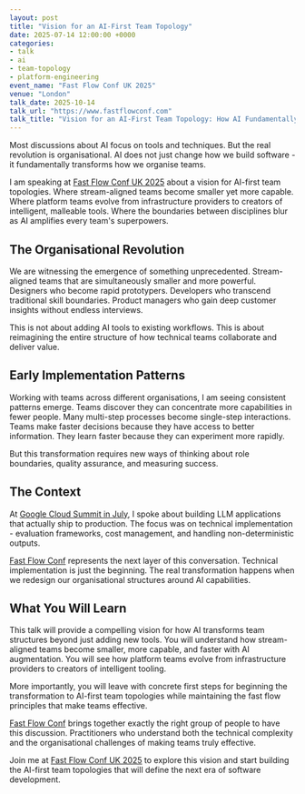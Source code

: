 ```yaml
---
layout: post
title: "Vision for an AI-First Team Topology"
date: 2025-07-14 12:00:00 +0000
categories:
- talk
- ai
- team-topology
- platform-engineering
event_name: "Fast Flow Conf UK 2025"
venue: "London"
talk_date: 2025-10-14
talk_url: "https://www.fastflowconf.com"
talk_title: "Vision for an AI-First Team Topology: How AI Fundamentally Transforms How We Organise Technical Teams"
---
```


Most discussions about AI focus on tools and techniques. But the real revolution is organisational. AI does not just change how we build software - it fundamentally transforms how we organise teams.

I am speaking at [Fast Flow Conf UK 2025](https://www.fastflowconf.com) about a vision for AI-first team topologies. Where stream-aligned teams become smaller yet more capable. Where platform teams evolve from infrastructure providers to creators of intelligent, malleable tools. Where the boundaries between disciplines blur as AI amplifies every team's superpowers.

<!--more-->

## The Organisational Revolution

We are witnessing the emergence of something unprecedented. Stream-aligned teams that are simultaneously smaller and more powerful. Designers who become rapid prototypers. Developers who transcend traditional skill boundaries. Product managers who gain deep customer insights without endless interviews.

This is not about adding AI tools to existing workflows. This is about reimagining the entire structure of how technical teams collaborate and deliver value.

## Early Implementation Patterns

Working with teams across different organisations, I am seeing consistent patterns emerge. Teams discover they can concentrate more capabilities in fewer people. Many multi-step processes become single-step interactions. Teams make faster decisions because they have access to better information. They learn faster because they can experiment more rapidly.

But this transformation requires new ways of thinking about role boundaries, quality assurance, and measuring success.

## The Context

At [Google Cloud Summit in July](/google-cloud-llm-talk), I spoke about building LLM applications that actually ship to production. The focus was on technical implementation - evaluation frameworks, cost management, and handling non-deterministic outputs.

[Fast Flow Conf](https://www.fastflowconf.com) represents the next layer of this conversation. Technical implementation is just the beginning. The real transformation happens when we redesign our organisational structures around AI capabilities.

## What You Will Learn

This talk will provide a compelling vision for how AI transforms team structures beyond just adding new tools. You will understand how stream-aligned teams become smaller, more capable, and faster with AI augmentation. You will see how platform teams evolve from infrastructure providers to creators of intelligent tooling.

More importantly, you will leave with concrete first steps for beginning the transformation to AI-first team topologies while maintaining the fast flow principles that make teams effective.

[Fast Flow Conf](https://www.fastflowconf.com) brings together exactly the right group of people to have this discussion. Practitioners who understand both the technical complexity and the organisational challenges of making teams truly effective.

Join me at [Fast Flow Conf UK 2025](https://www.fastflowconf.com) to explore this vision and start building the AI-first team topologies that will define the next era of software development.
